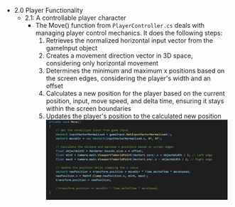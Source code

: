 * 2.0 Player Functionality
  * 2.1: A controllable player character
    * The Move() function from `PlayerController.cs` deals with managing player control mechanics. It does the following steps:
       1. Retrieves the normalized horizontal input vector from the gameInput object
       2. Creates a movement direction vector in 3D space, considering only horizontal movement
       3. Determines the minimum and maximum x positions based on the screen edges, considering the player's width and an offset
       4. Calculates a new position for the player based on the current position, input, move speed, and delta time, ensuring it stays within the screen boundaries
       5.  Updates the player's position to the calculated new position
       ![Move()](./MVP-media/2.1.png)

